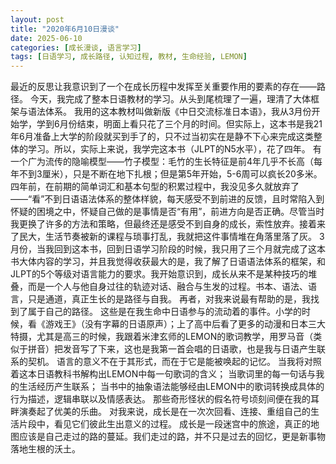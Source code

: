 ```yaml
---
layout: post
title: "2020年6月10日漫谈"
date: 2025-06-10
categories: [成长漫谈, 语言学习]
tags: [日语学习, 成长路径, 认知过程, 教材, 生命经验, LEMON]
---
```



最近的反思让我意识到了一个在成长历程中发挥至关重要作用的要素的存在——路径。
今天，我完成了整本日语教材的学习。从头到尾梳理了一遍，理清了大体框架与语法体系。
我用的这本教材叫做新版《中日交流标准日本语》，我从3月份开始学，学到6月份结束，明面上看只花了三个月的时间。但实际上，这本书是我21年6月准备上大学的阶段就买到手了的，只不过当初实在是静不下心来完成这类整体的学习。所以，实际上来说，我学完这本书（JLPT的N5水平），花了四年。
有一个广为流传的隐喻模型——竹子模型：毛竹的生长特征是前4年几乎不长高（每年不到3厘米），只是不断在地下扎根；但是第5年开始，5-6周可以疯长20多米。
四年前，在前期的简单词汇和基本句型的积累过程中，我没见多久就放弃了——“看”不到日语语法体系的整体样貌，每天感受不到前进的反馈，且时常陷入到怀疑的困境之中，怀疑自己做的是事情是否“有用”，前进方向是否正确。尽管当时我更换了许多的方法和策略，但最终还是感受不到自身的成长，索性放弃。接着来了民大，生活节奏被新的课程与琐事打乱，我就把这件事情堆在角落里落了灰。
3月份，当我回到这本书，回到日语学习阶段的时候，我只用了三个月就完成了这本书大体内容的学习，并且我觉得收获最大的是，我了解了日语语法体系的框架，和JLPT的5个等级对语言能力的要求。我开始意识到，成长从来不是某种技巧的堆叠，而是一个人与他自身过往的轨迹对话、融合与生发的过程。书本、语法、语言，只是通道，真正生长的是路径与自我。
再者，对我来说最有帮助的是，我找到了属于自己的路径。
这些是在我生命中日语参与的流动着的事件。小学的时候，看《游戏王》（没有字幕的日语原声）；上了高中后看了更多的动漫和日本三大特摄，尤其是高三的时候，我跟着米津玄师的LEMON的歌词教学，用罗马音（类似于拼音）把发音写了下来，这也是我第一首会唱的日语歌，也是我与日语产生联系的契机。
语言的意义不在于其形式，而在于它是能被唤起的记忆。
当我将对照着这本日语教科书解构出LEMON中每一句歌词的含义；
当歌词里的每一句话与我的生活经历产生联系；
当书中的抽象语法能够经由LEMON中的歌词转换成具体的行为描述，逻辑串联以及情感表达。
那些奇形怪状的假名符号顷刻间便在我的耳畔演奏起了优美的乐曲。
对我来说，成长是在一次次回看、连接、重组自己的生活片段中，看见它们彼此生出意义的过程。
成长是一段迷宫中的旅途，真正的地图应该是自己走过的路的蔓延。我们走过的路，并不只是过去的回忆，更是新事物落地生根的沃土。
